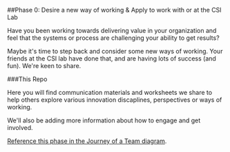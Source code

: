 ##Phase 0: Desire a new way of working & Apply to work with or at the CSI Lab

Have you been working towards delivering value in your organization and feel that the systems or process are challenging your ability to get results?

Maybe it's time to step back and consider some new ways of working. Your friends at the CSI lab have done that, and are having lots of success (and fun). We're keen to share.

###This Repo

Here you will find communication materials and worksheets we share to help others explore various innovation discaplines, perspectives or ways of working.

We'll also be adding more information about how to engage and get involved.

[Reference this phase in the Journey of a Team diagram](https://github.com/bcgov/CSILabOps/blob/master/2019-05-25_One-Pager_Journey-Of-A-CSI-Lab-Team-8.5x11.pdf).


